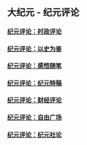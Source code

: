 ## 大纪元 - 纪元评论

#### [纪元评论：时政评论](indexes/nsc1025/README.md?01020330)
#### [纪元评论：以史为鉴](indexes/nsc1028/README.md?01020330)
#### [纪元评论：感悟随笔](indexes/nsc1035/README.md?01020330)
#### [纪元评论：纪元特稿](indexes/nsc424/README.md?01020330)
#### [纪元评论：财经评论](indexes/nsc1026/README.md?01020330)
#### [纪元评论：自由广场](indexes/nsc993/README.md?01020330)
#### [纪元评论：纪元社论](indexes/nsc422/README.md?01020330)
